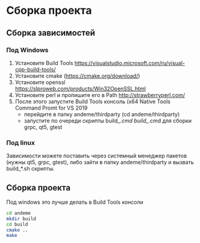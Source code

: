 # Сборка проекта

## Сборка зависимостей 

### Под Windows

1. Установите Build Tools https://visualstudio.microsoft.com/ru/visual-cpp-build-tools/
2. Установите cmake (https://cmake.org/download/)
3. Установите openssl https://slproweb.com/products/Win32OpenSSL.html
4. Установите perl и пропишите его в Path http://strawberryperl.com/
5. После этого запустите Build Tools консоль (x64 Native Tools Command Promt for VS 2019
    - перейдите в папку andeme/thirdparty (cd andeme/thirdparty)
    - запустите по очереди скрипты build_*.cmd build_*.cmd для сборки grpc, qt5, gtest

### Под linux

Зависимости можете поставить через системный менеджер пакетов (нужны qt5, grpc, gtest), либо зайти в папку
andeme/thirdparty и вызвать build_*.sh скрипты.

## Сборка проекта

Под windows это лучше делать в Build Tools консоли

```bash
cd andeme
mkdir build
cd build
cmake ..
make
```
